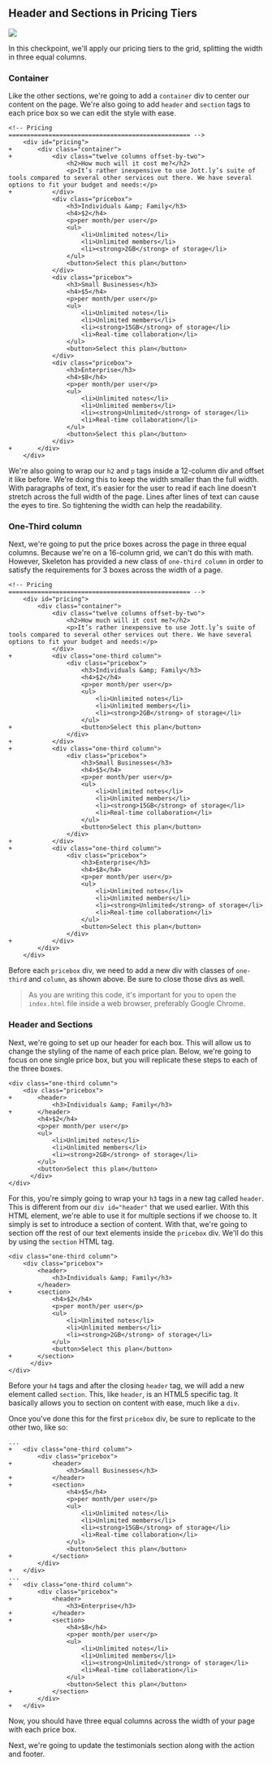 ## Header and Sections in Pricing Tiers

![](http://cl.ly/WHB1/09-pricing-sections.png)

In this checkpoint, we'll apply our pricing tiers to the grid, splitting the width in three equal columns.

### Container

Like the other sections, we're going to add a `container` div to center our content on the page. We're also going to add `header` and `section` tags to each price box so we can edit the style with ease.

```html(index.html)
<!-- Pricing
================================================== -->
  	<div id="pricing">
+  	  	<div class="container">
+  	  	  	<div class="twelve columns offset-by-two">
  	  	  	  	<h2>How much will it cost me?</h2>
  	  	  	  	<p>It’s rather inexpensive to use Jott.ly’s suite of tools compared to several other services out there. We have several options to fit your budget and needs:</p>
+  	  	  	</div>
  	  	  	<div class="pricebox">
  	  	  	  	<h3>Individuals &amp; Family</h3>
  	  	  	  	<h4>$2</h4>
  	  	  	  	<p>per month/per user</p>
  	  	  	  	<ul>
  	  	  	  	  	<li>Unlimited notes</li>
  	  	  	  	  	<li>Unlimited members</li>
  	  	  	  	  	<li><strong>2GB</strong> of storage</li>
  	  	  	  	</ul>
  	  	  	  	<button>Select this plan</button>
  	  	  	</div>
  	  	  	<div class="pricebox">
  	  	  	  	<h3>Small Businesses</h3>
  	  	  	  	<h4>$5</h4>
  	  	  	  	<p>per month/per user</p>
  	  	  	  	<ul>
  	  	  	  	  	<li>Unlimited notes</li>
  	  	  	  	  	<li>Unlimited members</li>
  	  	  	  	  	<li><strong>15GB</strong> of storage</li>
  	  	  	  	  	<li>Real-time collaboration</li>
  	  	  	  	</ul>
  	  	  	  	<button>Select this plan</button>
  	  	  	</div>
  	  	  	<div class="pricebox">
  	  	  	  	<h3>Enterprise</h3>
  	  	  	  	<h4>$8</h4>
  	  	  	  	<p>per month/per user</p>
  	  	  	  	<ul>
  	  	  	  	  	<li>Unlimited notes</li>
  	  	  	  	  	<li>Unlimited members</li>
  	  	  	  	  	<li><strong>Unlimited</strong> of storage</li>
  	  	  	  	  	<li>Real-time collaboration</li>
  	  	  	  	</ul>
  	  	  	  	<button>Select this plan</button>
  	  	  	</div>
+  	  	</div>
  	</div>
```

We're also going to wrap our `h2` and `p` tags inside a 12-column div and offset it like before. We're doing this to keep the width smaller than the full width. With paragraphs of text, it's easier for the user to read if each line doesn't stretch across the full width of the page. Lines after lines of text can cause the eyes to tire. So tightening the width can help the readability.

### One-Third column

Next, we're going to put the price boxes across the page in three equal columns. Because we're on a 16-column grid, we can't do this with math. However, Skeleton has provided a new class of `one-third column` in order to satisfy the requirements for 3 boxes across the width of a page.


```html(index.html)
<!-- Pricing
================================================== -->
  	<div id="pricing">
  	  	<div class="container">
  	  	  	<div class="twelve columns offset-by-two">
  	  	  	  	<h2>How much will it cost me?</h2>
  	  	  	  	<p>It’s rather inexpensive to use Jott.ly’s suite of tools compared to several other services out there. We have several options to fit your budget and needs:</p>
  	  	  	</div>
+  	  	  	<div class="one-third column">
				<div class="pricebox">
				  	<h3>Individuals &amp; Family</h3>
  	  	  	  	  	<h4>$2</h4>
  	  	  	  	  	<p>per month/per user</p>
  	  	  	  	  	<ul>
  	  	  	  	  	  	<li>Unlimited notes</li>
  	  	  	  	  	  	<li>Unlimited members</li>
  	  	  	  	  	  	<li><strong>2GB</strong> of storage</li>
  	  	  	  	  	</ul>
+  	  	  	  	  	<button>Select this plan</button>
				</div>
+  			</div>
+  	  	  	<div class="one-third column">
  	  	  	  	<div class="pricebox">
  	  	  	  	  	<h3>Small Businesses</h3>
  	  	  	  	  	<h4>$5</h4>
  	  	  	  	  	<p>per month/per user</p>
  	  	  	  	  	<ul>
  	  	  	  	  	  	<li>Unlimited notes</li>
  	  	  	  	  	  	<li>Unlimited members</li>
  	  	  	  	  	  	<li><strong>15GB</strong> of storage</li>
  	  	  	  	  	  	<li>Real-time collaboration</li>
  	  	  	  	  	</ul>
  	  	  	  	  	<button>Select this plan</button>
  	  	  	  	</div>
+  			</div>
+			<div class="one-third column">
				<div class="pricebox">
  	  	  	  	  	<h3>Enterprise</h3>
  	  	  	  	  	<h4>$8</h4>
  	  	  	  	  	<p>per month/per user</p>
  	  	  	  	  	<ul>
  	  	  	  	  	  	<li>Unlimited notes</li>
  	  	  	  	  	  	<li>Unlimited members</li>
  	  	  	  	  	  	<li><strong>Unlimited</strong> of storage</li>
  	  	  	  	  	  	<li>Real-time collaboration</li>
  	  	  	  	  	</ul>
  	  	  	  	  	<button>Select this plan</button>
  	  	  	  	</div>
+  	  	  	</div>
		</div>
  	</div>
```

Before each `pricebox` div, we need to add a new div with classes of `one-third` and `column`, as shown above. Be sure to close those divs as well. 

> As you are writing this code, it's important for you to open the `index.html` file inside a web browser, preferably Google Chrome.

### Header and Sections

Next, we're going to set up our header for each box. This will allow us to change the styling of the name of each price plan. Below, we're going to focus on one single price box, but you will replicate these steps to each of the three boxes.

```html(index.html)
<div class="one-third column">
  	<div class="pricebox">
+  	  	<header>
  	  	  	<h3>Individuals &amp; Family</h3>
+  	  	</header>
  	  	<h4>$2</h4>
  	  	<p>per month/per user</p>
  	  	<ul>
  	  	  	<li>Unlimited notes</li>
  	  	  	<li>Unlimited members</li>
  	  	  	<li><strong>2GB</strong> of storage</li>
  	  	</ul>
  	  	<button>Select this plan</button>
  	  </div>
</div>
```

For this, you're simply going to wrap your `h3` tags in a new tag called `header`. This is different from our `div id="header"` that we used earlier. With this HTML element, we're able to use it for multiple sections if we choose to. It simply is set to introduce a section of content. With that, we're going to section off the rest of our text elements inside the `pricebox` div. We'll do this by using the `section` HTML tag.

```html(index.html)
<div class="one-third column">
  	<div class="pricebox">
  	  	<header>
  	  	  	<h3>Individuals &amp; Family</h3>
  	  	</header>
+  	  	<section>
  	  	  	<h4>$2</h4>
  	  	  	<p>per month/per user</p>
  	  	  	<ul>
  	  	  	  	<li>Unlimited notes</li>
  	  	  	  	<li>Unlimited members</li>
  	  	  	  	<li><strong>2GB</strong> of storage</li>
  	  	  	</ul>
  	  	  	<button>Select this plan</button>
+  	  	</section>
  	  </div>
</div>
```

Before your `h4` tags and after the closing `header` tag, we will add a new element called `section`. This, like `header`, is an HTML5 specific tag. It basically allows you to section on content with ease, much like a `div`. 

Once you've done this for the first `pricebox` div, be sure to replicate to the other two, like so:

```html(index.html)
...
+  	<div class="one-third column">
  	  	<div class="pricebox">
+  	  	  	<header>
  	  	  	  	<h3>Small Businesses</h3>
+  	  	  	</header>
+  	  	  	<section>
  	  	  	  	<h4>$5</h4>
  	  	  	  	<p>per month/per user</p>
  	  	  	  	<ul>
  	  	  	  	  	<li>Unlimited notes</li>
  	  	  	  	  	<li>Unlimited members</li>
  	  	  	  	  	<li><strong>15GB</strong> of storage</li>
  	  	  	  	  	<li>Real-time collaboration</li>
  	  	  	  	</ul>
  	  	  	  	<button>Select this plan</button>
+  	  	  	</section>
  	  	</div>
+  	</div>
...
+  	<div class="one-third column">
  	  	<div class="pricebox">
+  	  	  	<header>
  	  	  	  	<h3>Enterprise</h3>
+  	  	  	</header>
+  	  	  	<section>
  	  	  	  	<h4>$8</h4>
  	  	  	  	<p>per month/per user</p>
  	  	  	  	<ul>
  	  	  	  	  	<li>Unlimited notes</li>
  	  	  	  	  	<li>Unlimited members</li>
  	  	  	  	  	<li><strong>Unlimited</strong> of storage</li>
  	  	  	  	  	<li>Real-time collaboration</li>
  	  	  	  	</ul>
  	  	  	  	<button>Select this plan</button>
+  	  	  	</section>
  	  	</div>
+  	</div>
```

Now, you should have three equal columns across the width of your page with each price box.

Next, we're going to update the testimonials section along with the action and footer.